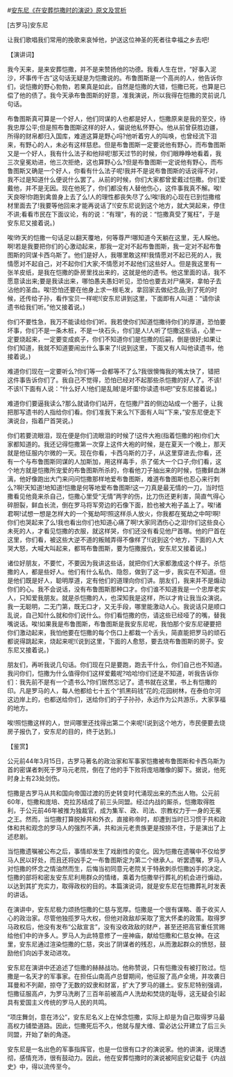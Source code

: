 #[安东尼《在安葬恺撒时的演说》原文及赏析](https://www.vrrw.net/wx/14681.html)

[古罗马]安东尼

让我们歌唱我们常用的挽歌来哀悼他，护送这位神圣的死者往幸福之乡去吧!

【演讲词】

我今天来，是来安葬恺撒，并不是来赞扬他的功德。我看人生在世，“好事入泥沙，坏事传千古”这句话无疑是为恺撒说的。布鲁图斯是一个高尚的人，他告诉你们，说恺撒的野心勃勃，若果真是如此，自然是恺撒的大错，恺撒已死，也算是已偿了他的债了。我今天承布鲁图斯的好意，准我演说，所以我得在恺撒的灵前说几句话。

布鲁图斯真可算是一个好人，他们同谋的人也都是好人，恺撒原来是我的至交，待我忠厚公平;但是照布鲁图斯这样的好人，偏说他私怀野心。他从前曾获胜边疆，所得的财帛都归入国库，难道这算是野心吗?他听着穷人的叫唤，也曾经流下泪来，有野心的人，未必有这样慈悲。但是布鲁图斯一定要说他有野心，而布鲁图斯又是一个好人，我有什么法子和他辩呢!那天过节的时候，你们眼睁睁地看着，我三次皇冕劝进，他三次拒绝，这也算野心么?但是布鲁图斯一定说他有野心，而布鲁图斯又确是一个好人，你看有什么法子呢!我并不是说布鲁图斯的话说得不对，我不过是知道什么便说什么罢了。从前的时候，你们大家都曾爱戴过恺撒。你们爱戴他，并不是无因。现在他死了，你们都没有人替他伤心，这件事我真不解。唉!天良呀!你跑到禽兽身上去了么!人的理性都丧失尽了么!唉!我的心现在已到恺撒棺材里面去了!我要等他回来才能再说话了!(安东尼说到这个地方，就大哭起来，停住不讲;看看市民在下面议论，有的说：“有理”，有的说：“恺撒真受了冤枉”，于是安东尼又接着说。)

唉!昨天的恺撒一句话足以翻天覆地，何等尊严!哪知道今天躺在这里，无人睬他。啊!若是我要把你们的心激动起来，那我一定对不起布鲁图斯，我一定对不起布鲁图斯的同谋卡西乌斯了。他们是好人，我哪里敢这样!我情愿对不起已死的人，我情愿对不起自己，对不起你们大家;不情愿对不起他们这些好人。但是我这里有一张羊皮纸，是我在恺撒的卧房里找出来的，这就是他的遗书。他这里面的话，我不愿意读出来;要是我读出来，哪怕愚夫愚妇听见，恐怕也要去对尸痛哭，拿帕子去沾他的圣血。唉!恐怕还要在他身上求一根毛发，拿回家去做纪念品;到了死的时候，还传给子孙，看作宝贝一样呢!(安东尼讲到这里，下面即有人叫道：“请你读遗书给我们听。”他又接着说。)

你们不要性急，我万不能读给你们听。我若使你们知道恺撒待你们的厚道，恐怕要坏事，你们不是一条木桩，不是一块石头，你们是人!人听了恺撒这些话，心里一定要烧起来，一定要变成疯子，你们不知道你们是恺撒的后嗣，倒是很好;如果让你们知道，我就不知道要闹出什么事来了!(说到这里，下面又有人叫他读遗书，他接着说。)

难道你们现在一定要听么?你们等一会都等不了么?我很懊悔我的嘴太快了，错把这件事告诉你们了。我自己不觉得，恐怕已经对不起那些杀恺撒的好人了。不该!不该!(下面有人说：“什么好人!他们是乱贼!是坏蛋!你读遗书吧!”安东尼接着说。)

难道你们要逼我读么?那么就请你们站开，在恺撒尸首的侧边站成一个圈子，让我把那写遗书的人指给你们看。你们准我下来么?(下面有人叫“下来，”安东尼便走下演说台，指着尸首哭说。)

你们若要流眼泪，现在便是你们流眼泪的时候了!这件大袍(指着恺撒的袍)你们大家都知道的。我还记得恺撒第一次穿上这件大袍的时候，是在夏天一个晚上，那天就是他征服内尔微的一天。现在你看，卡西乌斯的刀子，从这里穿进去;你看，还有一个与布鲁图斯同谋的人加斯加，用这样毒手，杀了偌大一个口子;你们看，这个地方就是恺撒所宠爱的布鲁图斯所杀的，你看他刀子抽出来的时候，恺撒鲜血淋漓，他好像跑出大门来问问恺撒那样地爱布鲁图斯，难道布鲁图斯也忍心来行刺么?啊!天知道!地知道!恺撒是何等地爱布鲁图斯!这一刀真是最无情的一刀，当时恺撒看见他竟来杀自己，恺撒心里受“无情”两字的伤，比刀伤还更利害，简直气得心碎胆裂，鲜血长流，倒在罗马将军旁边的石像下面，脸也被大袍子盖上了。唉!诸君啊!试想一想是怎样大的一个冤劫呵!照这样杀人放火，你我都在冤劫之中呵!啊!你们也哭起来了么!我也看出你们也知道心痛了啊!大家同洒伤心之泪!你们这些良心未死的人，才看见恺撒的衣服，就这样哭，你们还没有看见他尸首哪。他的尸首在这里，你们看，被这些大逆不道的叛贼弄得不像样了!(说到这个地方，下面的人大哭大怒，大喊大叫起来，都骂布鲁图斯，要为恺撒报仇，安东尼又接着说。)

诸位好朋友，不要忙，不要因为我讲这些话，就把你们大家都激成这个样子。杀恺撒的人，都是些好人。他们有什么私仇、隐怨，做到了这一步，我实在不知道。但是他们既是好人，聪明厚道，定有他们的道理向你们讲。朋友们，我来并不是煽动你们的心。我不会说话，没有布鲁图斯那种口才。你们谁不知道我是一个忠厚老实人，只知爱我朋友。就是杀恺撒的人，也深知我是这样，所以才肯让我当众演说。我一无聪明，二无门第，既无口才，又无手段，哪里能激动人心。我说话只是顺口乱说，自己知什么就和你们说什么。你们看恺撒的伤，请这些已经哑了的嘴，替我嘴说话。唉!如果我是布鲁图斯，布鲁图斯是我安东尼呢，我怕那个安东尼硬要把你们激动起来，我怕他要在恺撒的每个伤口上都栽一个舌头，简直能把罗马的顽石都说得跳起来，烧起来呢!(说到这里，下面的人愈怒，要去烧布鲁图斯的房子。安东尼又接着说。)

朋友们，再听我说几句话。你们现在只是要跑，跑去干什么，你们自己也不知道。我问你们，恺撒为什么值得你们这样爱戴呢?哈哈!你们还是不知道，听我告诉你们：我先前不是有一个遗书么?你们居然忘记了。遗书就在这里，书上有恺撒的印。凡是罗马的人，每人他都给七十五个“抓黑码钱”花的;花园树林，在泰伯尔河这边岸上的，也都送给你们，送给你们的子子孙孙，永远作为公共游乐，大家享福的地方。

唉!照恺撒这样的人，世间哪里还找得出第二个来呢!(说到这个地方，市民便要去烧房子报仇了，安东尼的目的，终于达到。)



【鉴赏】

公元前44年3月15日，古罗马著名的政治家和军事家恺撒被布鲁图斯和卡西乌斯为首的密谋者刺死于罗马元老院，倒在了他的手下败将庞培雕像的脚下。据说，他死时身上有23处剑伤。

恺撒是古罗马从共和国向帝国过渡的历史转变时代涌现出来的杰出人物。公元前60年，恺撒和庞培、克拉苏结成了前三头同盟。经过内战的厮杀，恺撒取得胜利，于公元前46年被推为独裁官，成为集军、政、司法、宗教权力于一身的无冕之王。然而，当恺撒打算脱掉共和外衣，直接称帝时，却遭到当时已习惯于共和政体和共和观念的罗马人的强烈不满，共和派元老贵族更是按捺不住，于是演出了上述悲剧。

当恺撒遗嘱被公布之后，事情却发生了戏剧性的变化。因为恺撒在遗嘱中不仅给罗马人民以好处，而且还将凶手之一布鲁图斯定为第二个继承人。听罢遗嘱，罗马人对恺撒的怀念之情油然而生，后悔当初同意元老院关于特赦刺杀恺撒凶手的决定。恺撒的部将和密友安东尼利用群众的情绪，乘着为恺撒举行葬礼的机会进行煽动，以达到其扩充实力，取得政权的目的。本篇演说词，就是安东尼在恺撒葬礼时发表的讲话。

在演讲中，安东尼极力颂扬恺撒的仁慈与宽厚。恺撒是一个很有谋略、善于收买人心的政治家。尽管他独揽罗马大权，但他对政敌却采取了宽大怀柔的政策。取得罗马政权后，他没有发布“公敌宣言”，没有没收政敌的财产，甚至还把高官重任赏赐给他们中的许多人。罗马人为此特意修了一座神庙，献给恺撒和仁慈女神。在这里，安东尼通过渲染恺撒的仁慈，突出了阴谋者的残忍，从而激起群众的愤怒，鼓励他们向凶手发动进攻。

安东尼在演讲中还追述了恺撒的赫赫战功。他称赞说，只有恺撒没有被打败过。恺撒是一名天才的军事家。在担任山南高卢总督期间，他征服了高卢全境，并攻袭日耳曼和不列颠，掠夺了无数的奴隶和财富，扩大了罗马的疆土。安东尼特别强调，恺撒征服高卢，为罗马洗刷了三百年前被高卢人洗劫和焚烧的耻辱，这无疑会引起具有爱国主义传统的罗马人民的共鸣。

“项庄舞剑，意在沛公”，安东尼名义上在悼念恺撒，实际上却是为自己取得罗马最高权力铺垫道路。因此，恺撒死后不久，他就与屋大维、雷必达公开建立了后三头同盟，开始了新的角逐。

安东尼是一名出色的军事指挥官，也是一位很有口才的演说家。他的讲演，说理透彻，感情充沛，很有鼓动力。因此，他在安葬恺撒时的演说被阿庇安记载于《内战史》中，得以流传至今。

